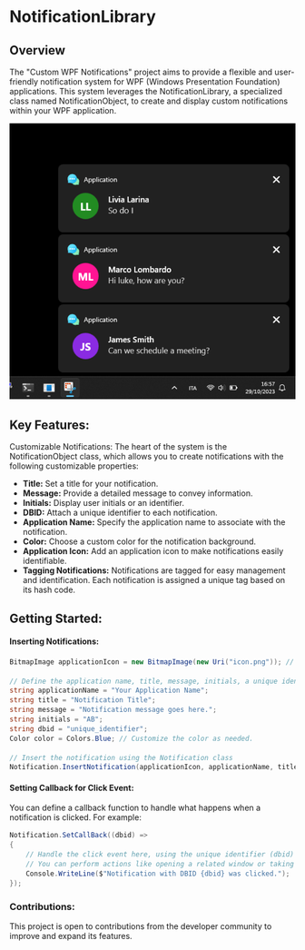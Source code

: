 # NotificationLibrary

## Overview
The "Custom WPF Notifications" project aims to provide a flexible and user-friendly notification system for WPF (Windows Presentation Foundation) applications. This system leverages the NotificationLibrary, a specialized class named NotificationObject, to create and display custom notifications within your WPF application.

![Example from demo app](https://github.com/DanieleCarrozzino/NotificationLibrary/blob/master/resources/screen.png)

## Key Features:

Customizable Notifications: The heart of the system is the NotificationObject class, which allows you to create notifications with the following customizable properties:

- __Title:__ Set a title for your notification.
- __Message:__ Provide a detailed message to convey information.
- __Initials:__ Display user initials or an identifier.
- __DBID:__ Attach a unique identifier to each notification.
- __Application Name:__ Specify the application name to associate with the notification.
- __Color:__ Choose a custom color for the notification background.
- __Application Icon:__ Add an application icon to make notifications easily identifiable.
- __Tagging Notifications:__ Notifications are tagged for easy management and identification. Each notification is assigned a unique tag based on its hash code.

## Getting Started:
#### Inserting Notifications:
```csharp
BitmapImage applicationIcon = new BitmapImage(new Uri("icon.png")); // Replace "icon.png" with the path to your application's icon image.

// Define the application name, title, message, initials, a unique identifier (dbid), and the background color for the notification.
string applicationName = "Your Application Name";
string title = "Notification Title";
string message = "Notification message goes here.";
string initials = "AB";
string dbid = "unique_identifier";
Color color = Colors.Blue; // Customize the color as needed.

// Insert the notification using the Notification class
Notification.InsertNotification(applicationIcon, applicationName, title, message, initials, dbid, color);
```

#### Setting Callback for Click Event:
You can define a callback function to handle what happens when a notification is clicked. For example:
```csharp
Notification.SetCallBack((dbid) =>
{
    // Handle the click event here, using the unique identifier (dbid) to identify the notification.
    // You can perform actions like opening a related window or taking the user to a specific location in your application.
    Console.WriteLine($"Notification with DBID {dbid} was clicked.");
});
```

### Contributions:
This project is open to contributions from the developer community to improve and expand its features.
